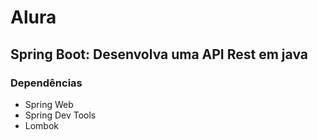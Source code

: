 # Alura
## Spring Boot: Desenvolva uma API Rest em java
### Dependências
* Spring Web
* Spring Dev Tools
* Lombok